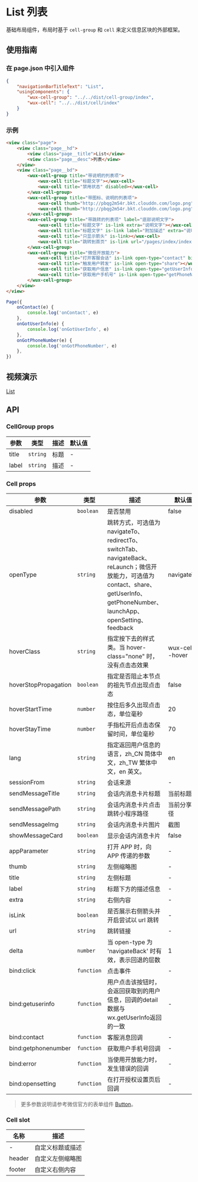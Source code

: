 # List 列表

基础布局组件，布局时基于 `cell-group` 和 `cell` 来定义信息区块的外部框架。

## 使用指南

### 在 page.json 中引入组件

```json
{
    "navigationBarTitleText": "List",
    "usingComponents": {
        "wux-cell-group": "../../dist/cell-group/index",
        "wux-cell": "../../dist/cell/index"
    }
}
```

### 示例

```html
<view class="page">
    <view class="page__hd">
        <view class="page__title">List</view>
        <view class="page__desc">列表</view>
    </view>
    <view class="page__bd">
        <wux-cell-group title="带说明的列表项">
            <wux-cell title="标题文字"></wux-cell>
            <wux-cell title="禁用状态" disabled></wux-cell>
        </wux-cell-group>
        <wux-cell-group title="带图标、说明的列表项">
            <wux-cell thumb="http://pbqg2m54r.bkt.clouddn.com/logo.png" title="标题文字" extra="说明文字"></wux-cell>
            <wux-cell thumb="http://pbqg2m54r.bkt.clouddn.com/logo.png" title="标题文字" extra="说明文字"></wux-cell>
        </wux-cell-group>
        <wux-cell-group title="带跳转的列表项" label="底部说明文字">
            <wux-cell title="标题文字" is-link extra="说明文字"></wux-cell>
            <wux-cell title="标题文字" is-link label="附加描述" extra="说明文字"></wux-cell>
            <wux-cell title="只显示箭头" is-link></wux-cell>
            <wux-cell title="跳转到首页" is-link url="/pages/index/index" open-type="switchTab"></wux-cell>
        </wux-cell-group>
        <wux-cell-group title="微信开放能力">
            <wux-cell title="打开客服会话" is-link open-type="contact" bind:contact="onContact"></wux-cell>
            <wux-cell title="触发用户转发" is-link open-type="share"></wux-cell>
            <wux-cell title="获取用户信息" is-link open-type="getUserInfo" bind:getuserinfo="onGotUserInfo"></wux-cell>
            <wux-cell title="获取用户手机号" is-link open-type="getPhoneNumber" bind:getphonenumber="onGotPhoneNumber"></wux-cell>
        </wux-cell-group>
    </view>
</view>
```

```js
Page({
    onContact(e) {
        console.log('onContact', e)
    },
    onGotUserInfo(e) {
        console.log('onGotUserInfo', e)
    },
    onGotPhoneNumber(e) {
        console.log('onGotPhoneNumber', e)
    },
})
```

## 视频演示

[List](./_media/list.mp4 ':include :type=iframe width=375px height=667px')

## API

### CellGroup props

| 参数 | 类型 | 描述 | 默认值 |
| --- | --- | --- | --- |
| title | <code>string</code> | 标题 | - |
| label | <code>string</code> | 描述 | - |

### Cell props

| 参数 | 类型 | 描述 | 默认值 |
| --- | --- | --- | --- |
| disabled | <code>boolean</code> | 是否禁用 | false |
| openType | <code>string</code> | 跳转方式，可选值为 navigateTo、redirectTo、switchTab、navigateBack、reLaunch；微信开放能力，可选值为 contact、share、getUserInfo、getPhoneNumber、launchApp、openSetting、feedback | navigateTo |
| hoverClass | <code>string</code> | 指定按下去的样式类。当 hover-class="none" 时，没有点击态效果 | wux-cell--hover |
| hoverStopPropagation | <code>boolean</code> | 指定是否阻止本节点的祖先节点出现点击态 | false |
| hoverStartTime | <code>number</code> | 按住后多久出现点击态，单位毫秒 | 20 |
| hoverStayTime | <code>number</code> | 手指松开后点击态保留时间，单位毫秒 | 70 |
| lang | <code>string</code> | 指定返回用户信息的语言，zh_CN 简体中文，zh_TW 繁体中文，en 英文。 | en |
| sessionFrom | <code>string</code> | 会话来源 | - |
| sendMessageTitle | <code>string</code> | 会话内消息卡片标题 | 当前标题 |
| sendMessagePath | <code>string</code> | 会话内消息卡片点击跳转小程序路径 | 当前分享路径 |
| sendMessageImg | <code>string</code> | 会话内消息卡片图片 | 截图 |
| showMessageCard | <code>boolean</code> | 显示会话内消息卡片 | false |
| appParameter | <code>string</code> | 打开 APP 时，向 APP 传递的参数 | - |
| thumb | <code>string</code> | 左侧缩略图 | - |
| title | <code>string</code> | 左侧标题 | - |
| label | <code>string</code> | 标题下方的描述信息 | - |
| extra | <code>string</code> | 右侧内容 | - |
| isLink | <code>boolean</code> | 是否展示右侧箭头并开启尝试以 url 跳转 | - |
| url | <code>string</code> | 跳转链接 | - |
| delta | <code>number</code> | 当 open-type 为 'navigateBack' 时有效，表示回退的层数 | 1 |
| bind:click | <code>function</code> | 点击事件 | - |
| bind:getuserinfo | <code>function</code> | 用户点击该按钮时，会返回获取到的用户信息，回调的detail数据与wx.getUserInfo返回的一致 | - 
| bind:contact | <code>function</code> | 客服消息回调 | - |
| bind:getphonenumber | <code>function</code> | 获取用户手机号回调 | - |
| bind:error | <code>function</code> | 当使用开放能力时，发生错误的回调 | - |
| bind:opensetting | <code>function</code> | 在打开授权设置页后回调 | - |

> 更多参数说明请参考微信官方的表单组件 [Button](https://developers.weixin.qq.com/miniprogram/dev/component/button.html)。

### Cell slot

| 名称 | 描述 |
| --- | --- |
| - | 自定义标题或描述 |
| header | 自定义左侧缩略图 |
| footer | 自定义右侧内容 |